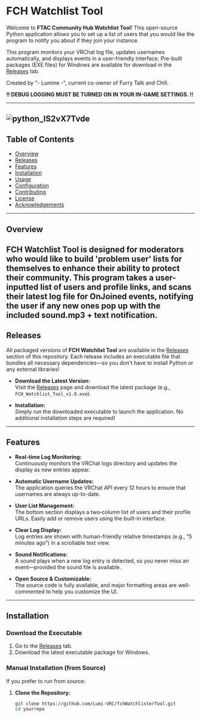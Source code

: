 # FCH Watchlist Tool

Welcome to **FTAC Community Hub Watchlist Tool**! This open-source Python application allows you to set up a list of users that you would like the program to notify you about if they join your instance.

This program monitors your VRChat log file, updates usernames automatically, and displays events in a user-friendly interface. Pre-built packages (EXE files) for Windows are available for download in the [Releases](https://github.com/Lumi-VRC/fchWatchlisterTool/releases) tab.

Created by "- Lumine -", current co-owner of Furry Talk and Chill.

**!! DEBUG LOGGING MUST BE TURNED ON IN YOUR IN-GAME SETTINGS. !!**

---
![python_IS2vX7Tvde](https://github.com/user-attachments/assets/3512b82a-351c-48e8-aaa5-b5b2ccf35faf)
---
## Table of Contents

- [Overview](#overview)
- [Releases](#releases)
- [Features](#features)
- [Installation](#installation)
- [Usage](#usage)
- [Configuration](#configuration)
- [Contributing](#contributing)
- [License](#license)
- [Acknowledgements](#acknowledgements)

---

## Overview

**FCH Watchlist Tool** is designed for moderators who would like to build 'problem user' lists for themselves to enhance their ability to protect their community.
This program takes a user-inputted list of users and profile links, and scans their latest log file for OnJoined events, notifying the user if any new ones pop up with the included sound.mp3 + text notification.
---

## Releases

All packaged versions of **FCH Watchlist Tool** are available in the [Releases](https://github.com/Lumi-VRC/fchWatchlisterTool/releases) section of this repository. Each release includes an executable file that bundles all necessary dependencies—so you don't have to install Python or any external libraries!

- **Download the Latest Version:**  
  Visit the [Releases](https://github.com/Lumi-VRC/fchWatchlisterTool/releases) page and download the latest package (e.g., `FCH_Watchlist_Tool_v1.0.exe`).

- **Installation:**  
  Simply run the downloaded executable to launch the application. No additional installation steps are required!

---

## Features

- **Real-time Log Monitoring:**  
  Continuously monitors the VRChat logs directory and updates the display as new entries appear.

- **Automatic Username Updates:**  
  The application queries the VRChat API every 12 hours to ensure that usernames are always up-to-date.

- **User List Management:**  
  The bottom section displays a two‑column list of users and their profile URLs. Easily add or remove users using the built-in interface.

- **Clear Log Display:**  
  Log entries are shown with human-friendly relative timestamps (e.g., “5 minutes ago”) in a scrollable text view.

- **Sound Notifications:**  
  A sound plays when a new log entry is detected, so you never miss an event—provided the sound file is available.

- **Open Source & Customizable:**  
  The source code is fully available, and major formatting areas are well-commented to help you customize the UI.

---

## Installation

### Download the Executable

1. Go to the [Releases](https://github.com/Lumi-VRC/fchWatchlisterTool/releases) tab.
2. Download the latest executable package for Windows.

### Manual Installation (from Source)

If you prefer to run from source:

1. **Clone the Repository:**

   ```bash
   git clone https://github.com/Lumi-VRC/fchWatchlisterTool.git
   cd yourrepo
